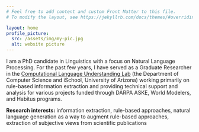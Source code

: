 ```yaml
---
# Feel free to add content and custom Front Matter to this file.
# To modify the layout, see https://jekyllrb.com/docs/themes/#overriding-theme-defaults

layout: home
profile_picture:
  src: /assets/img/my-pic.jpg
  alt: website picture
---
```



I am a PhD candidate in Linguistics with a focus on Natural Language Processing. For the past few years, I have served as a Graduate Researcher in the [Computational Language Understanding Lab](https://clulab.org/) (the Department of Computer Science and iSchool, University of Arizona) working primarily on rule-based information extraction and providing technical support and analysis for various projects funded through DARPA ASKE, World Modelers, and Habitus programs.

**Research interests:** information extraction, rule-based approaches, natural language generation as a way to augment rule-based approaches, extraction of subjective views from scientific publications
